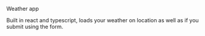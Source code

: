 Weather app

Built in react and typescript, loads your weather on location as well as if you submit using the form.

